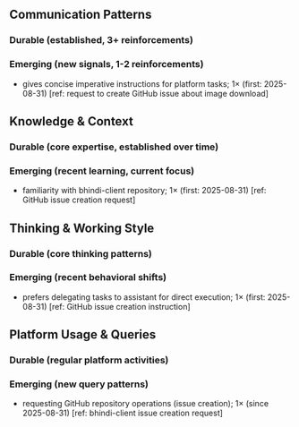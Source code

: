 ## Communication Patterns
### Durable (established, 3+ reinforcements)

### Emerging (new signals, 1-2 reinforcements)
- gives concise imperative instructions for platform tasks; 1× (first: 2025-08-31) [ref: request to create GitHub issue about image download]

## Knowledge & Context
### Durable (core expertise, established over time)

### Emerging (recent learning, current focus)
- familiarity with bhindi-client repository; 1× (first: 2025-08-31) [ref: GitHub issue creation request]

## Thinking & Working Style
### Durable (core thinking patterns)

### Emerging (recent behavioral shifts)
- prefers delegating tasks to assistant for direct execution; 1× (first: 2025-08-31) [ref: GitHub issue creation instruction]

## Platform Usage & Queries
### Durable (regular platform activities)

### Emerging (new query patterns)
- requesting GitHub repository operations (issue creation); 1× (since 2025-08-31) [ref: bhindi-client issue creation request]
